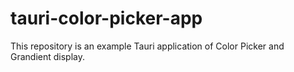 # tauri-color-picker-app
This repository is an example Tauri application of Color Picker and Grandient display.
